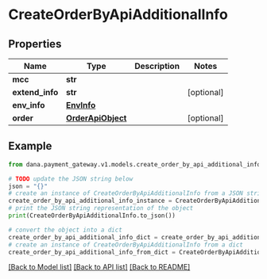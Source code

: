 # CreateOrderByApiAdditionalInfo


## Properties

Name | Type | Description | Notes
------------ | ------------- | ------------- | -------------
**mcc** | **str** |  | 
**extend_info** | **str** |  | [optional] 
**env_info** | [**EnvInfo**](EnvInfo.md) |  | 
**order** | [**OrderApiObject**](OrderApiObject.md) |  | [optional] 

## Example

```python
from dana.payment_gateway.v1.models.create_order_by_api_additional_info import CreateOrderByApiAdditionalInfo

# TODO update the JSON string below
json = "{}"
# create an instance of CreateOrderByApiAdditionalInfo from a JSON string
create_order_by_api_additional_info_instance = CreateOrderByApiAdditionalInfo.from_json(json)
# print the JSON string representation of the object
print(CreateOrderByApiAdditionalInfo.to_json())

# convert the object into a dict
create_order_by_api_additional_info_dict = create_order_by_api_additional_info_instance.to_dict()
# create an instance of CreateOrderByApiAdditionalInfo from a dict
create_order_by_api_additional_info_from_dict = CreateOrderByApiAdditionalInfo.from_dict(create_order_by_api_additional_info_dict)
```
[[Back to Model list]](../README.md#documentation-for-models) [[Back to API list]](../README.md#documentation-for-api-endpoints) [[Back to README]](../README.md)


